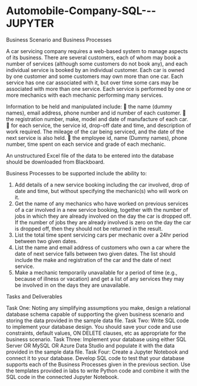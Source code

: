 # Automobile-Company-SQL---JUPYTER
 
Business Scenario and Business Processes

A car servicing company requires a web-based system to manage aspects of its business.
There are several customers, each of whom may book a number of services (although some 
customers do not book any), and each individual service is booked by an individual customer.
Each car is owned by one customer and some customers may own more than one car. Each 
service has one car associated with it, but over time some cars may be associated with more 
than one service. Each service is performed by one or more mechanics with each mechanic 
performing many services.

Information to be held and manipulated include:
 the name (dummy names), email address, phone number and id number of each customer.
 the registration number, make, model and date of manufacture of each car.
 for each service, the service id, drop-off date and time, and description of work required. 
The mileage of the car being serviced, and the date of the next service is also held.
 the employee id, name (Dummy names), phone number, time spent on each service and grade of each 
mechanic.

An unstructured Excel file of the data to be entered into the database should be
downloaded from Blackboard.

Business Processes to be supported include the ability to:

1. Add details of a new service booking including the car involved, drop of date and time, but 
without specifying the mechanic(s) who will work on it.
2. Get the name of any mechanics who have worked on previous services of a car involved in a
new service booking, together with the number of jobs in which they are already involved 
on the day the car is dropped off. If the number of jobs they are already involved is zero on 
the day the car is dropped off, then they should not be returned in the result.
3. List the total time spent servicing cars per mechanic over a 24hr period between two given 
dates.
4. List the name and email address of customers who own a car where the date of next 
service falls between two given dates. The list should include the make and registration of 
the car and the date of next service.
5. Make a mechanic temporarily unavailable for a period of time (e.g., because of illness or 
vacation) and get a list of any services they may be involved in on the days they are 
unavailable.

Tasks and Deliverables

Task One: Noting any simplifying assumptions you make, design a relational database schema
capable of supporting the given business scenario and storing the data provided in
the sample data file.
Task Two: Write SQL code to implement your database design. You should save your code and
use constraints, default values, ON DELETE clauses, etc as appropriate for the
business scenario.
Task Three: Implement your database using either SQL Server OR MySQL OR Azure Data Studio
and populate it with the data provided in the sample data file. 
Task Four: Create a Jupyter Notebook and connect it to your database. Develop SQL code to test
that your database supports each of the Business Processes given in the previous
section. Use the templates provided in labs to write Python code and combine it with
the SQL code in the connected Jupyter Notebook.
